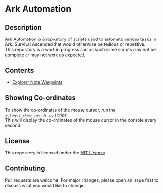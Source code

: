 # Ark Automation
## Description
Ark Automation is a repository of scripts used to automate various tasks in Ark: Survival Ascended that would otherwise be tedious or repetitive.<br>
This repository is a work in progress and as such some scripts may not be complete or may not work as expected.<br>

## Contents
- [Explorer Note Waypoints](explorer_notes/README.md)


## Showing Co-ordinates
To show the co-ordinates of the mouse cursor, run the `autogui_show_coords.py` script.<br>
This will display the co-ordinates of the mouse cursor in the console every second.<br>

## License
This repository is licensed under the [MIT License](LICENSE).

## Contributing
Pull requests are welcome. For major changes, please open an issue first to discuss what you would like to change.
